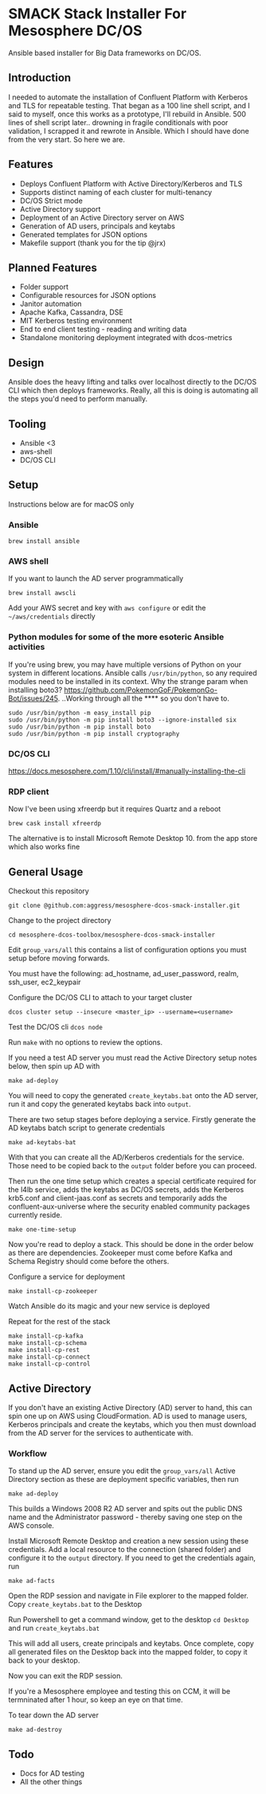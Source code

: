 
# SMACK Stack Installer For Mesosphere DC/OS

Ansible based installer for Big Data frameworks on DC/OS.

## Introduction

I needed to automate the installation of Confluent Platform with Kerberos and TLS for repeatable testing.
That began as a 100 line shell script, and I said to myself, once this works as a prototype, I'll rebuild in Ansible.
500 lines of shell script later.. drowning in fragile conditionals with poor validation, I scrapped it and rewrote in Ansible.
Which I should have done from the very start. So here we are.

## Features

- Deploys Confluent Platform with Active Directory/Kerberos and TLS
- Supports distinct naming of each cluster for multi-tenancy
- DC/OS Strict mode
- Active Directory support
- Deployment of an Active Directory server on AWS
- Generation of AD users, principals and keytabs
- Generated templates for JSON options
- Makefile support (thank you for the tip @jrx)

## Planned Features

- Folder support
- Configurable resources for JSON options
- Janitor automation
- Apache Kafka, Cassandra, DSE
- MIT Kerberos testing environment
- End to end client testing - reading and writing data
- Standalone monitoring deployment integrated with dcos-metrics

## Design

Ansible does the heavy lifting and talks over localhost directly to the DC/OS CLI which then deploys frameworks. Really, all this is doing is automating all the steps you'd need to perform manually.

## Tooling

- Ansible <3
- aws-shell
- DC/OS CLI

## Setup

Instructions below are for macOS only

### Ansible
```
brew install ansible
```

### AWS shell

If you want to launch the AD server programmatically

```
brew install awscli
```

Add your AWS secret and key with `aws configure` or edit the `~/aws/credentials` directly

### Python modules for some of the more esoteric Ansible activities

If you're using brew, you may have multiple versions of Python on your system in different locations.
Ansible calls `/usr/bin/python`, so any required modules need to be installed in its context.
Why the strange param when installing boto3? https://github.com/PokemonGoF/PokemonGo-Bot/issues/245.
..Working through all the **** so you don't have to.

```
sudo /usr/bin/python -m easy_install pip
sudo /usr/bin/python -m pip install boto3 --ignore-installed six
sudo /usr/bin/python -m pip install boto
sudo /usr/bin/python -m pip install cryptography
```
### DC/OS CLI

https://docs.mesosphere.com/1.10/cli/install/#manually-installing-the-cli

### RDP client
Now I've been using xfreerdp but it requires Quartz and a reboot
```
brew cask install xfreerdp
```
The alternative is to install Microsoft Remote Desktop 10. from the app store which also works fine

## General Usage

Checkout this repository 
```
git clone @github.com:aggress/mesosphere-dcos-smack-installer.git
```
Change to the project directory
```
cd mesosphere-dcos-toolbox/mesosphere-dcos-smack-installer
```

Edit `group_vars/all` this contains a list of configuration options you must setup before moving forwards.

You must have the following: ad_hostname, ad_user_password, realm, ssh_user, ec2_keypair

Configure the DC/OS CLI to attach to your target cluster 

```
dcos cluster setup --insecure <master_ip> --username=<username>
```

Test the DC/OS cli `dcos node`

Run `make` with no options to review the options.

If you need a test AD server you must read the Active Directory setup notes below, then spin up AD with
```
make ad-deploy  
```

You will need to copy the generated `create_keytabs.bat` onto the AD server, run it and copy the generated keytabs back into `output`.

There are two setup stages before deploying a service. Firstly generate the AD keytabs batch script to generate credentials
```
make ad-keytabs-bat
```

With that you can create all the AD/Kerberos credentials for the service. Those need to be copied back to the `output` folder before you can proceed.

Then run the one time setup which creates a special certificate required for the l4lb service, adds the keytabs as DC/OS secrets, adds the Kerberos krb5.conf and client-jaas.conf as secrets and temporarily adds the confluent-aux-universe where the security enabled community packages currently reside.
```
make one-time-setup
```

Now you're read to deploy a stack. This should be done in the order below as there are dependencies. Zookeeper must come before Kafka and Schema Registry should come before the others.

Configure a service for deployment

```
make install-cp-zookeeper
```

Watch Ansible do its magic and your new service is deployed

Repeat for the rest of the stack
```
make install-cp-kafka
make install-cp-schema
make install-cp-rest
make install-cp-connect
make install-cp-control
```

## Active Directory

If you don't have an existing Active Directory (AD) server to hand, this can spin one up on AWS using CloudFormation. AD is used to manage users, Kerberos principals and create the keytabs, which you then must download from the AD server for the services to authenticate with.

### Workflow

To stand up the AD server, ensure you edit the `group_vars/all` Active Directory section as these are deployment specific variables, then run

```
make ad-deploy
```

This builds a Windows 2008 R2 AD server and spits out the public DNS name and the Administrator password - thereby saving one step on the AWS console. 

Install Microsoft Remote Desktop and creation a new session using these credentials. Add a local resource to the connection (shared folder) and configure it to the `output` directory. If you need to get the credentials again, run
```
make ad-facts
```

Open the RDP session and navigate in File explorer to the mapped folder. Copy `create_keytabs.bat` to the Desktop

Run Powershell to get a command window, get to the desktop `cd Desktop` and run `create_keytabs.bat`

This will add all users, create principals and keytabs. Once complete, copy all generated files on the Desktop back into the mapped folder, to copy it back to your desktop.

Now you can exit the RDP session.

If you're a Mesosphere employee and testing this on CCM, it will be termninated after 1 hour, so keep an eye on that time.

To tear down the AD server
```
make ad-destroy
```


## Todo

- Docs for AD testing
- All the other things

